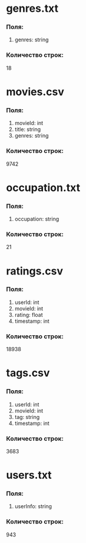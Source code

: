 # genres.txt
### Поля:
1. genres: string
### Количество строк:
18

# movies.csv
### Поля:
1. movieId: int
2. title: string
3. genres: string
### Количество строк:
9742

# occupation.txt
### Поля:
1. occupation: string
### Количество строк:
21

# ratings.csv
### Поля:
1. userId: int
2. movieId: int
3. rating: float
4. timestamp: int
### Количество строк:
18938

# tags.csv
### Поля:
1. userId: int
2. movieId: int
3. tag: string
4. timestamp: int
### Количество строк:
3683

# users.txt
### Поля:
1. userInfo: string
### Количество строк:
943
